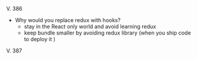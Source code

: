 V. 386 
- Why would you replace redux with hooks?
  - stay in the React only world and avoid learning redux
  - keep bundle smaller by avoiding redux library (when you ship code to deploy it )

V. 387 